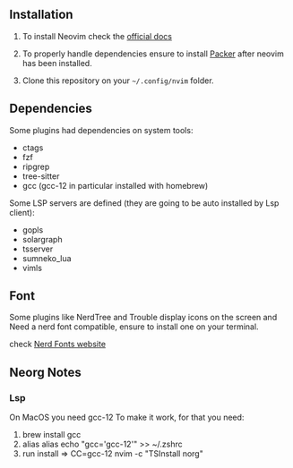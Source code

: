 ## Installation

1) To install Neovim check the [official docs](https://github.com/neovim/neovim/wiki/Installing-Neovim)

2) To properly handle dependencies ensure to install [Packer](https://github.com/wbthomason/packer.nvim#quickstart) after neovim has been installed.

3) Clone this repository on your ```~/.config/nvim``` folder.

## Dependencies

Some plugins had dependencies on system tools:

- ctags
- fzf
- ripgrep
- tree-sitter
- gcc (gcc-12 in particular installed with homebrew)

Some LSP servers are defined (they are going to be auto installed by Lsp client):

- gopls
- solargraph
- tsserver
- sumneko_lua
- vimls

## Font

Some plugins like NerdTree and Trouble display icons on the screen and Need a nerd font compatible, ensure to install one on your terminal.

check [Nerd Fonts website](https://www.nerdfonts.com/)


## Neorg Notes
 ### Lsp
 On MacOS you need gcc-12 To make it work, for that you need:

 1) brew install gcc
 2) alias alias echo "gcc='gcc-12'" >> ~/.zshrc
 3) run install => CC=gcc-12 nvim -c "TSInstall norg" 
